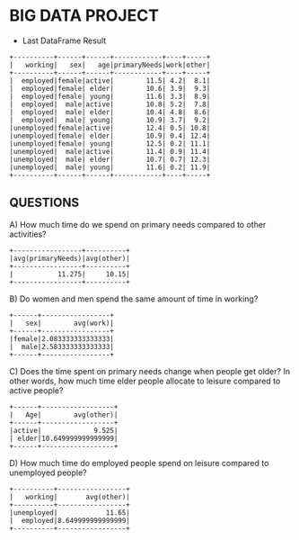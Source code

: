 # BIG DATA PROJECT


* Last DataFrame Result
```
+----------+------+------+------------+----+-----+
|   working|   sex|   age|primaryNeeds|work|other|
+----------+------+------+------------+----+-----+
|  employed|female|active|        11.5| 4.2|  8.1|
|  employed|female| elder|        10.6| 3.9|  9.3|
|  employed|female| young|        11.6| 3.3|  8.9|
|  employed|  male|active|        10.8| 5.2|  7.8|
|  employed|  male| elder|        10.4| 4.8|  8.6|
|  employed|  male| young|        10.9| 3.7|  9.2|
|unemployed|female|active|        12.4| 0.5| 10.8|
|unemployed|female| elder|        10.9| 0.4| 12.4|
|unemployed|female| young|        12.5| 0.2| 11.1|
|unemployed|  male|active|        11.4| 0.9| 11.4|
|unemployed|  male| elder|        10.7| 0.7| 12.3|
|unemployed|  male| young|        11.6| 0.2| 11.9|
+----------+------+------+------------+----+-----+
```

## QUESTIONS

A) How much time do we spend on primary needs compared to other activities?

```
+-----------------+----------+
|avg(primaryNeeds)|avg(other)|
+-----------------+----------+
|           11.275|     10.15|
+-----------------+----------+
```

B) Do women and men spend the same amount of time in working?

```
+------+-----------------+
|   sex|        avg(work)|
+------+-----------------+
|female|2.083333333333333|
|  male|2.583333333333333|
+------+-----------------+
```

C) Does the time spent on primary needs change when people get older? In other words, how much time elder people allocate to leisure compared to active people?

```
+------+------------------+
|   Age|        avg(other)|
+------+------------------+
|active|             9.525|
| elder|10.649999999999999|
+------+------------------+
```

D) How much time do employed people spend on leisure compared to unemployed people?

```
+----------+-----------------+
|   working|       avg(other)|
+----------+-----------------+
|unemployed|            11.65|
|  employed|8.649999999999999|
+----------+-----------------+
```

